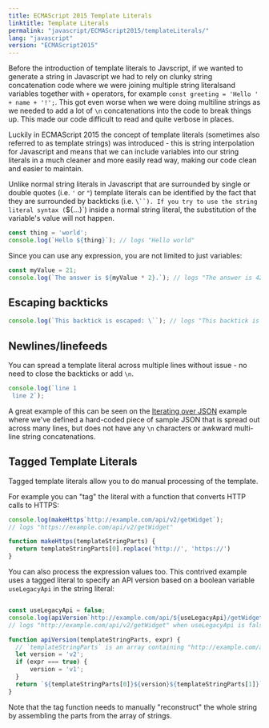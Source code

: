 ```yaml
---
title: ECMAScript 2015 Template Literals
linktitle: Template Literals
permalink: "javascript/ECMAScript2015/templateLiterals/"
lang: "javascript"
version: "ECMAScript2015"
---
```


Before the introduction of template literals to Javscript, if we wanted to
generate a string in Javascript we had to rely on clunky string concatenation
code where we were joining multiple string literalsand variables together with
`+` operators, for example `const greeting = 'Hello ' + name + '!';`. This got
even worse when we were doing multiline strings as we needed to add a lot of
`\n` concatenations into the code to break things up. This made our code
difficult to read and quite verbose in places.

Luckily in ECMAScript 2015 the concept of template literals (sometimes also
referred to as template strings) was introduced - this is string interpolation
for Javascript and means that we can include variables into our string literals
in a much cleaner and more easily read way, making our code clean and easier
to maintain.

Unlike normal string literals in Javascript that are surrounded by single or
double quotes (i.e. `'` or `"`) template literals can be identified by the fact
that they are surrounded by backticks (i.e. `\``). If you try to use the
string literal syntax (`${...}`) inside a normal string literal, the
substitution of the variable's value will not happen.

```javascript
const thing = 'world';
console.log(`Hello ${thing}`); // logs "Hello world"
```

Since you can use any expression, you are not limited to just variables:

```javascript
const myValue = 21;
console.log(`The answer is ${myValue * 2}.`); // logs "The answer is 42."
```

## Escaping backticks
```javascript
console.log(`This backtick is escaped: \``); // logs "This backtick is escaped: `"
```

## Newlines/linefeeds

You can spread a template literal across multiple lines without issue - no need to close the backticks or add `\n`.

```javascript
console.log(`line 1
 line 2`);
```

A great example of this can be seen on the
[Iterating over JSON](/javascript/iterateOverJson/) example where we've defined
a hard-coded piece of sample JSON that is spread out across many lines, but does
not have any `\n` characters or awkward multi-line string concatenations.

## Tagged Template Literals
Tagged template literals allow you to do manual processing of the template.

For example you can "tag" the literal with a function that converts HTTP calls to HTTPS:

```javascript
console.log(makeHttps`http://example.com/api/v2/getWidget`);
// logs "https://example.com/api/v2/getWidget"

function makeHttps(templateStringParts) {
  return templateStringParts[0].replace('http://', 'https://')
}
```

You can also process the expression values too. This contrived example uses a
tagged literal to specify an API version based on a boolean variable `useLegacyApi` in
the string literal:

```javascript

const useLegacyApi = false;
console.log(apiVersion`http://example.com/api/${useLegacyApi}/getWidget`);
// logs "http://example.com/api/v2/getWidget" when useLegacyApi is false.

function apiVersion(templateStringParts, expr) {
  // `templateStringParts` is an array containing "http://example.com/api/" and "/getWidget" in this example
  let version = 'v2';
  if (expr === true) {
      version = 'v1';
  }
  return `${templateStringParts[0]}${version}${templateStringParts[1]}`;
}
```

Note that the tag function needs to manually "reconstruct" the whole string by
assembling the parts from the array of strings.
